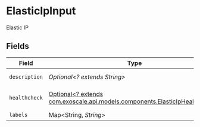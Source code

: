 # ElasticIpInput

Elastic IP


## Fields

| Field                                                                                                                          | Type                                                                                                                           | Required                                                                                                                       | Description                                                                                                                    |
| ------------------------------------------------------------------------------------------------------------------------------ | ------------------------------------------------------------------------------------------------------------------------------ | ------------------------------------------------------------------------------------------------------------------------------ | ------------------------------------------------------------------------------------------------------------------------------ |
| `description`                                                                                                                  | *Optional<? extends String>*                                                                                                   | :heavy_minus_sign:                                                                                                             | Elastic IP description                                                                                                         |
| `healthcheck`                                                                                                                  | [Optional<? extends com.exoscale.api.models.components.ElasticIpHealthcheck>](../../models/components/ElasticIpHealthcheck.md) | :heavy_minus_sign:                                                                                                             | Elastic IP address healthcheck                                                                                                 |
| `labels`                                                                                                                       | Map<String, *String*>                                                                                                          | :heavy_minus_sign:                                                                                                             | N/A                                                                                                                            |